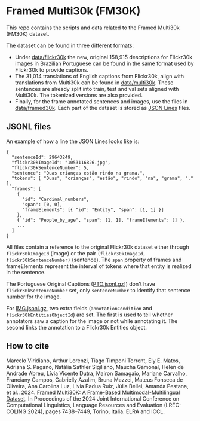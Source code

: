 # Framed Multi30k (FM30K)

This repo contains the scripts and data related to the Framed Multi30k (FM30K) dataset.

The dataset can be found in three different formats:
- Under [data/flickr30k](data/flickr30k) the new, original 158,915 descriptions for Flickr30k images in Brazilian Portuguese can be found in the same format used by Flickr30k to provide captions.
- The 31,014 translations of English captions from Flickr30k, align with translations from Multi30k can be found in [data/multi30k](data/multi30k). These sentences are already split into train, test and val sets aligned with Multi30k. The tokenized versions are also provided.
- Finally, for the frame annotated sentences and images, use the files in [data/framed30k](data/framed30k). Each part of the dataset is stored as [JSON Lines](https://jsonlines.org/) files.

## JSONL files

An example of how a line the JSON Lines looks like is:

```
{
  "sentenceId": 29643249,
  "flickr30kImageId": "1053116826.jpg",
  "flickr30kSentenceNumber": 5,
  "sentence": "Duas crianças estão rindo na grama.",
  "tokens": [ "Duas", "crianças", "estão", "rindo", "na", "grama", "." ],
  "frames": [
    {
      "id": "Cardinal_numbers",
      "span": [0, 0],
      "frameElements": [{ "id": "Entity", "span": [1, 1] }]
    },
    { "id": "People_by_age", "span": [1, 1], "frameElements": [] },
    ...
  ]
}
```

All files contain a reference to the original Flickr30k dataset either through ```flickr30kImageId``` (image) or the pair ```(flickr30kImageId, flickr30kSentenceNumber)``` (sentence). The ```span``` property of frames and frameElements represent the interval of tokens where that entity is realized in the sentence.

The Portuguese Original Captions ([PTO.jsonl.gz](data/framed30k/PTO.jsonl.gz)]) don't have ```flickr30kSentenceNumber``` set, only ```sentenceNumber``` to identify that sentence number for the image.

For [IMG.jsonl.gz](data/framed30k/IMG.jsonl.gz), two extra fields (```annotationCondition``` and ```flickr30kEntitiesObjectId```) are set. The first is used to tell whether annotators saw a caption for the image or not while annotating it. The second links the annotation to a Flickr30k Entities object.


## How to cite

Marcelo Viridiano, Arthur Lorenzi, Tiago Timponi Torrent, Ely E. Matos, Adriana S. Pagano, Natália Sathler Sigiliano, Maucha Gamonal, Helen de Andrade Abreu, Lívia Vicente Dutra, Mairon Samagaio, Mariane Carvalho, Franciany Campos, Gabrielly Azalim, Bruna Mazzei, Mateus Fonseca de Oliveira, Ana Carolina Luz, Livia Padua Ruiz, Júlia Bellei, Amanda Pestana, et al.. 2024. [Framed Multi30K: A Frame-Based Multimodal-Multilingual Dataset](https://aclanthology.org/2024.lrec-main.656/). In Proceedings of the 2024 Joint International Conference on Computational Linguistics, Language Resources and Evaluation (LREC-COLING 2024), pages 7438–7449, Torino, Italia. ELRA and ICCL.

